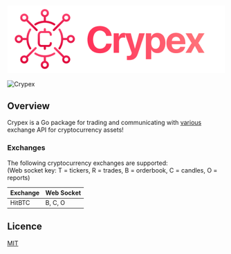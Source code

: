 <img src=".github/crypex.png" alt="Crypex Logo" />

![Crypex](https://github.com/ramezanius/crypex/workflows/Crypex/badge.svg)

## Overview
Crypex is a Go package for trading and communicating with [various](#Exchanges) exchange API for cryptocurrency assets!

### Exchanges
The following cryptocurrency exchanges are supported:  
(Web socket key: T = tickers, R = trades, B = orderbook, C = candles, O = reports)

| Exchange   | Web Socket
| ---------  | -----------
| HitBTC     | B, C, O

## Licence
[MIT](LICENCE)
